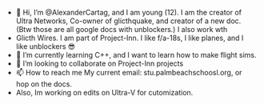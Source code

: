 - 👋 Hi, I’m @AlexanderCartag, and I am young (12). I am the creator of Ultra Networks, Co-owner of glicthquake, and creator of a new doc. (Btw those are all google docs with unblockers.) I also work wth
- Glicth Wires. I am part of Project-Inn. I like f/a-18s, I like planes, and I like unblockers 😎
- 🌱 I’m currently learning C++, and I want to learn how to make flight sims.
- 💞️ I’m looking to collaborate on Project-Inn projects
- 📫 How to reach me My current email: stu.palmbeachschoosl.org, or hop on the docs.
- Also, Im working on edits on Ultra-V for cutomization.
